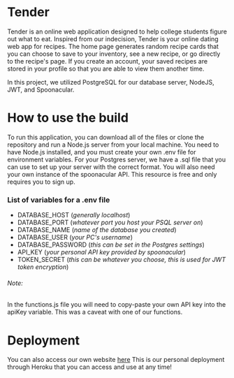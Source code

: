 # Tender 
Tender is an online web application designed to help college students figure out what to eat. Inspired from our indecision, Tender
is your online dating web app for recipes. The home page generates random recipe cards that you can choose to save to your inventory, see
a new recipe, or go directly to the recipe's page. If you create an account, your saved recipes are stored in your profile so that
you are able to view them another time. 

In this project, we utilized PostgreSQL for our database server, NodeJS, JWT, and Spoonacular. 

# How to use the build
To run this application, you can download all of the files or clone the repository and run a Node.js server from your local machine.
You need to have Node.js installed, and you must create your own .env file for environment variables.
For your Postgres server, we have a .sql file that you can use to set up your server with the correct format.
You will also need your own instance of the spoonacular API. This resource is free and only requires you to sign up.

### List of variables for a .env file
* DATABASE_HOST (*generally localhost*)
* DATABASE_PORT (*whatever port you host your PSQL server on*)
* DATABASE_NAME (*name of the database you created*)
* DATABASE_USER (*your PC's username*)
* DATABASE_PASSWORD (*this can be set in the Postgres settings*)
* API_KEY (*your personal API key provided by spoonacular*)
* TOKEN_SECRET (*this can be whatever you choose, this is used for JWT token encryption*)

###### Note:
In the functions.js file you will need to copy-paste your own API key into the apiKey variable. This was a caveat with one of our functions.

# Deployment
You can also access our own website [here](https://group6-finalproject-tender.herokuapp.com/)
This is our personal deployment through Heroku that you can access and use at any time!
